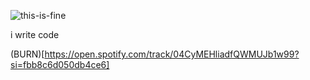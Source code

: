 ![this-is-fine](https://media.tenor.com/fKIG2kiLVPgAAAAM/this-is-fine-its-fine.gif)


i write code

(BURN)[https://open.spotify.com/track/04CyMEHliadfQWMUJb1w99?si=fbb8c6d050db4ce6]

